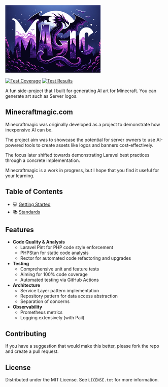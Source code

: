 <img src="public/assets/art/server_logo/end-explorer.png"/>

[![Test Coverage](https://img.shields.io/endpoint?url=https://gist.githubusercontent.com/James-buzz/63f837f639ec90f1b789af69aab0ddd0/raw/minecraftmagic-pre-alpha-cobertura-coverage.json)](https://james-buzz.github.io/minecraftmagic-pre-alpha/coverage)
[![Test Results](https://img.shields.io/endpoint?url=https://gist.githubusercontent.com/James-buzz/63f837f639ec90f1b789af69aab0ddd0/raw/minecraftmagic-pre-alpha-junit-tests.json)](https://github.com/james-buzz/minecraftmagic-pre-alpha/actions/workflows/php-run-tests.yml)

A fun side-project that I built for generating AI art for Minecraft. You can generate art such as Server logos.

## Minecraftmagic.com
Minecraftmagic was originally developed as a project to demonstrate how inexpensive AI can be. 

The project aim was to showcase the potential for server owners to use AI-powered tools to create assets like logos and banners cost-effectively. 

The focus later shifted towards demonstrating Laravel best practices through a concrete implementation.

Minecraftmagic is a work in progress, but I hope that you find it useful for your learning.

## Table of Contents
- 💻 [Getting Started](.docs/getting-started.md)
- 📚 [Standards](.docs/standards.md)

## Features
- **Code Quality & Analysis**
    - Laravel Pint for PHP code style enforcement
    - PHPStan for static code analysis
    - Rector for automated code refactoring and upgrades
- **Testing**
    - Comprehensive unit and feature tests
    - Aiming for 100% code coverage
    - Automated testing via GitHub Actions
- **Architecture**
    - Service Layer pattern implementation
    - Repository pattern for data access abstraction
    - Separation of concerns
- **Observability**
    - Prometheus metrics
    - Logging extensively (with Pail)

## Contributing

If you have a suggestion that would make this better, please fork the repo and create a pull request.

## License

Distributed under the MIT License. See `LICENSE.txt` for more information.
